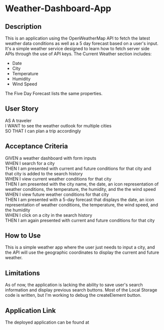 # Weather-Dashboard-App

## Description
This is an application using the OpenWeatherMap API to fetch the latest weather data conditions as well as a 5 day forecast based on a user's input. It's a simple weather service designed to learn how to fetch server side APIs through the use of API keys. The Current Weather section includes:
- Date  
- City  
- Temperature  
- Humidity  
- Wind Speed  

The Five Day Forecast lists the same properties.

## User Story
AS A traveler  
I WANT to see the weather outlook for multiple cities  
SO THAT I can plan a trip accordingly  

## Acceptance Criteria
GIVEN a weather dashboard with form inputs  
WHEN I search for a city  
THEN I am presented with current and future conditions for that city and that city  is added to the search history  
WHEN I view current weather conditions for that city  
THEN I am presented with the city name, the date, an icon representation of weather conditions, the temperature, the humidity, and the the wind speed  
WHEN I view future weather conditions for that city  
THEN I am presented with a 5-day forecast that displays the date, an icon representation of weather conditions, the temperature, the wind speed, and the humidity  
WHEN I click on a city in the search history  
THEN I am again presented with current and future conditions for that city  

## How to Use
This is a simple weather app where the user just needs to input a city, and the API will use the geographic coordinates to display the current and future weather.

## Limitations
As of now, the application is lacking the ability to save user's search information and display previous search buttons. Most of the Local Storage code is written, but I'm working to debug the createElement button.

## Application Link
The deployed application can be found at 
